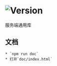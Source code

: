 # ![Version](https://img.shields.io/badge/version-15.239.75-green.svg)

服务端通用库

## 文档
    * `npm run doc`
    * 打开`doc/index.html`